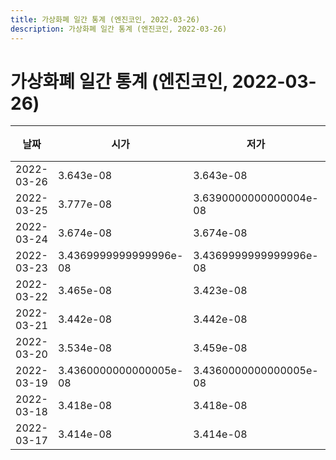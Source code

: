 ```yaml
---
title: 가상화폐 일간 통계 (엔진코인, 2022-03-26)
description: 가상화폐 일간 통계 (엔진코인, 2022-03-26)
---
```


가상화폐 일간 통계 (엔진코인, 2022-03-26)
===

|날짜|시가|저가|고가|종가|비고|
|--|--|--|--|--|--|
|2022-03-26|3.643e-08|3.643e-08|3.643e-08|3.643e-08|    |
|2022-03-25|3.777e-08|3.6390000000000004e-08|3.777e-08|3.6390000000000004e-08|    |
|2022-03-24|3.674e-08|3.674e-08|3.983e-08|3.8760000000000004e-08|    |
|2022-03-23|3.4369999999999996e-08|3.4369999999999996e-08|3.508e-08|3.508e-08|    |
|2022-03-22|3.465e-08|3.423e-08|3.4789999999999996e-08|3.4369999999999996e-08|    |
|2022-03-21|3.442e-08|3.442e-08|3.559e-08|3.4789999999999996e-08|    |
|2022-03-20|3.534e-08|3.459e-08|3.55e-08|3.459e-08|    |
|2022-03-19|3.4360000000000005e-08|3.4360000000000005e-08|3.545e-08|3.534e-08|    |
|2022-03-18|3.418e-08|3.418e-08|3.4369999999999996e-08|3.4360000000000005e-08|    |
|2022-03-17|3.414e-08|3.414e-08|3.414e-08|3.414e-08|    |
